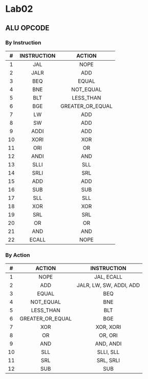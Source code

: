 # Lab02

## ALU OPCODE

### By Instruction
| # | INSTRUCTION | ACTION |
|:-:|:-----------:|:------:|
|1|JAL|NOPE|
|2|JALR|ADD|
|3|BEQ|EQUAL|
|4|BNE|NOT_EQUAL|
|5|BLT|LESS_THAN|
|6|BGE|GREATER_OR_EQUAL|
|7|LW|ADD|
|8|SW|ADD|
|9|ADDI|ADD|
|10|XORI|XOR|
|11|ORI|OR|
|12|ANDI|AND|
|13|SLLI|SLL|
|14|SRLI|SRL|
|15|ADD|ADD|
|16|SUB|SUB|
|17|SLL|SLL|
|18|XOR|XOR|
|19|SRL|SRL|
|20|OR|OR|
|21|AND|AND|
|22|ECALL|NOPE|

### By Action

| # | ACTION | INSTRUCTION |
|:-:|:------:|:-----------:|
|1|NOPE|JAL, ECALL|
|2|ADD|JALR, LW, SW, ADDI, ADD|
|3|EQUAL|BEQ|
|4|NOT_EQUAL|BNE|
|5|LESS_THAN|BLT|
|6|GREATER_OR_EQUAL|BGE|
|7|XOR|XOR, XORI|
|8|OR|OR, ORI|
|9|AND|AND, ANDI|
|10|SLL|SLLI, SLL|
|11|SRL|SRL, SRLI|
|12|SUB|SUB|
